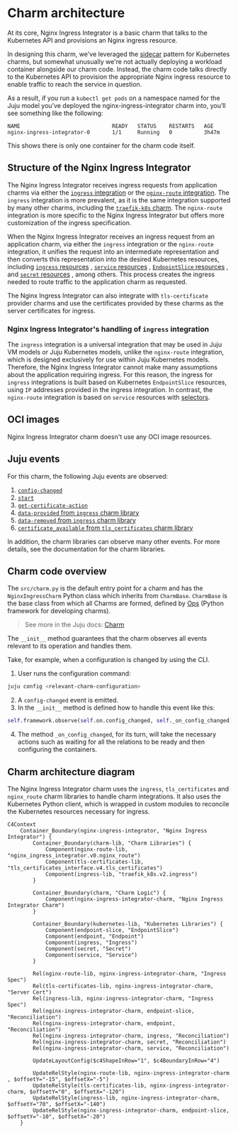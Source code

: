 # Charm architecture

At its core, Nginx Ingress Integrator is a basic charm that talks to the 
Kubernetes API and provisions an Nginx ingress resource.

In designing this charm, we've leveraged the [sidecar](https://kubernetes.io/blog/2015/06/the-distributed-system-toolkit-patterns/#example-1-sidecar-containers) pattern for Kubernetes 
charms, but somewhat unusually we're not actually deploying a workload container
alongside our charm code. Instead, the charm code talks directly to the 
Kubernetes API to provision the appropriate Nginx ingress resource to enable 
traffic to reach the service in question. 

As a result, if you run a `kubectl get pods` on a namespace named for the Juju 
model you’ve deployed the nginx-ingress-integrator charm into, you’ll see 
something like the following:

```
NAME                             READY   STATUS    RESTARTS   AGE
nginx-ingress-integrator-0       1/1     Running   0          3h47m

```

This shows there is only one container for the charm code itself.

## Structure of the Nginx Ingress Integrator

The Nginx Ingress Integrator receives ingress requests from application charms 
via either the [`ingress` integration](https://github.com/canonical/charm-relation-interfaces/tree/main/interfaces/ingress/v2) 
or the [`nginx-route` integration](https://github.com/canonical/charm-relation-interfaces/tree/main/interfaces/nginx_route/v0). 
The `ingress` integration is more prevalent, as it is the same integration 
supported by many other charms, including the [`traefik-k8s` charm](charmhub.io/traefik-k8s). 
The `nginx-route` integration is more specific to the Nginx Ingress Integrator 
but offers more customization of the ingress specification.

When the Nginx Ingress Integrator receives an ingress request from an application charm, via either the 
`ingress` integration or the `nginx-route` integration, it unifies the request
into an intermediate representation and then converts this 
representation into the desired Kubernetes resources, including [`ingress` resources](https://kubernetes.io/docs/concepts/services-networking/ingress/)
, [`service` resources](https://kubernetes.io/docs/concepts/services-networking/service/)
, [`EndpointSlice` resources](https://kubernetes.io/docs/concepts/services-networking/endpoint-slices/)
, and [`secret` resources](https://kubernetes.io/docs/concepts/configuration/secret/)
, among others. This process creates the ingress needed to route traffic to the 
application charm as requested.

The Nginx Ingress Integrator can also integrate with `tls-certificate` provider 
charms and use the certificates provided by these charms as the server 
certificates for ingress.

### Nginx Ingress Integrator's handling of `ingress` integration

The `ingress` integration is a universal integration that may be used in 
Juju VM models or Juju Kubernetes models, unlike the `nginx-route` integration, 
which is designed exclusively for use within Juju Kubernetes models. Therefore, the Nginx
Ingress Integrator cannot make many assumptions about the application requiring
ingress. For this reason, the ingress for `ingress` integrations is built based
on Kubernetes `EndpointSlice` resources, using `IP` addresses provided in the
ingress integration. In contrast, the `nginx-route` integration is based on 
`service` resources with [selectors](https://kubernetes.io/docs/concepts/overview/working-with-objects/labels/).

## OCI images

Nginx Ingress Integrator charm doesn't use any OCI image resources.

## Juju events

For this charm, the following Juju events are observed:

1. [`config-changed`](https://canonical-juju.readthedocs-hosted.com/en/latest/user/reference/hook/#config-changed)
2. [`start`](https://canonical-juju.readthedocs-hosted.com/en/latest/user/reference/hook/#start)
3. [`get-certificate-action`](https://canonical-juju.readthedocs-hosted.com/en/latest/user/reference/hook/#action-action)
4. [`data-provided` from `ingress` charm library](https://charmhub.io/traefik-k8s/libraries/ingress)
5. [`data-removed` from `ingress` charm library](https://charmhub.io/traefik-k8s/libraries/ingress)
6. [`certificate_available` from `tls_certificates` charm library](https://charmhub.io/tls-certificates-interface/libraries/tls_certificates)

In addition, the charm libraries can observe many other events. For more 
details, see the documentation for the charm libraries.

## Charm code overview

The `src/charm.py` is the default entry point for a charm and has the 
`NginxIngressCharm` Python class which inherits from `CharmBase`. `CharmBase` is 
the base class from which all Charms are formed, defined by [Ops](https://juju.is/docs/sdk/ops)
(Python framework for developing charms).

> See more in the Juju docs: [Charm](https://juju.is/docs/sdk/constructs#heading--charm)

The `__init__` method guarantees that the charm observes all events relevant to 
its operation and handles them.

Take, for example, when a configuration is changed by using the CLI.

1. User runs the configuration command:
```bash
juju config <relevant-charm-configuration>
```
2. A `config-changed` event is emitted.
3. In the `__init__` method is defined how to handle this event like this:
```python
self.framework.observe(self.on.config_changed, self._on_config_changed)
```
4. The method `_on_config_changed`, for its turn, will take the necessary actions such as waiting for all the relations to be ready and then configuring the containers.

## Charm architecture diagram

The Nginx Ingress Integrator charm uses the `ingress`, `tls_certificates` and 
`nginx_route` charm libraries to handle charm integrations. It also uses the 
Kubernetes Python client, which is wrapped in custom modules to reconcile the 
Kubernetes resources necessary for ingress.

```mermaid
C4Context
    Container_Boundary(nginx-ingress-integrator, "Nginx Ingress Integrator") {
        Container_Boundary(charm-lib, "Charm Libraries") {
            Component(nginx-route-lib, "nginx_ingress_integrator.v0.nginx_route")
            Component(tls-certificates-lib, "tls_certificates_interface.v4.tls_certificates")
            Component(ingress-lib, "traefik_k8s.v2.ingress")
        }
        
        Container_Boundary(charm, "Charm Logic") {
            Component(nginx-ingress-integrator-charm, "Nginx Ingress Integrator Charm")
        }
        
        Container_Boundary(kubernetes-lib, "Kubernetes Libraries") {
            Component(endpoint-slice, "EndpointSlice")
            Component(endpoint, "Endpoint")
            Component(ingress, "Ingress")
            Component(secret, "Secret")
            Component(service, "Service")
        }
        
        Rel(nginx-route-lib, nginx-ingress-integrator-charm, "Ingress Spec")
        Rel(tls-certificates-lib, nginx-ingress-integrator-charm, "Server Cert")
        Rel(ingress-lib, nginx-ingress-integrator-charm, "Ingress Spec")
        Rel(nginx-ingress-integrator-charm, endpoint-slice, "Reconciliation")
        Rel(nginx-ingress-integrator-charm, endpoint, "Reconciliation")
        Rel(nginx-ingress-integrator-charm, ingress, "Reconciliation")
        Rel(nginx-ingress-integrator-charm, secret, "Reconciliation")
        Rel(nginx-ingress-integrator-charm, service, "Reconciliation")

        UpdateLayoutConfig($c4ShapeInRow="1", $c4BoundaryInRow="4")
        
        UpdateRelStyle(nginx-route-lib, nginx-ingress-integrator-charm , $offsetY="-15", $offsetX="-5")
        UpdateRelStyle(tls-certificates-lib, nginx-ingress-integrator-charm, $offsetY="0", $offsetX="-120")
        UpdateRelStyle(ingress-lib, nginx-ingress-integrator-charm, $offsetY="70", $offsetX="-140")
        UpdateRelStyle(nginx-ingress-integrator-charm, endpoint-slice, $offsetY="-10", $offsetX="-20")
    }
```